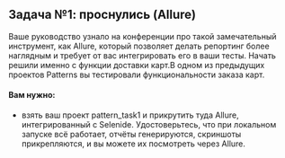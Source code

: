## Задача №1: проснулись (Allure)

Ваше руководство узнало на конференции про такой замечательный инструмент, как Allure, который позволяет делать репортинг более наглядным и требует от вас интегрировать его в ваши тесты.
Начать решили именно с функции доставки карт.В одном из предыдущих проектов Patterns вы тестировали функциональности заказа карт.

#### Вам нужно: 
* взять ваш проект pattern_task1 и прикрутить туда Allure, интегрированный с Selenide. Удостоверьтесь, что при локальном запуске всё работает, отчёты генерируются, скриншоты прикрепляются, и вы можете их посмотреть через Allure.

